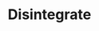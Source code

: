 ---
title: "Disintegrate"

spell:
  schools:
    - name:        "Transmutation"
      subschools:  []
      descriptors: []
  classes:
    - name:  "Sorcerer/Wizard"
      abbr:  "Sor/Wiz"
      level: 6
  domains:
    - name:  "Destruction"
      abbr:  "Destruction"
      level: 7
  components:         [V, S, M/DF]
  castingTime:        "1 standard action"
  range:              "Medium (100 ft. + 10 ft./level)"
  effect:             "Ray"
  duration:           "Instantaneous"
  savingThrow:        "Fortitude partial (object)"
  spellResistance:    "Yes"
  materialComponents: ["A lodestone and a pinch of dust."]
  description:        |
    A thin, green ray springs from your pointing finger. You must make a successful ranged touch attack to hit. Any creature struck by the ray takes {% die_roll 2 6 0 %} points of damage per caster level (to a maximum of {% die_roll 40 6 0 %}). Any creature reduced to 0 or fewer hit points by this spell is entirely disintegrated, leaving behind only a trace of fine dust. A disintegrated creature's equipment is unaffected.

    When used against an object, the ray simply disintegrates as much as one 10-foot cube of nonliving matter. Thus, the spell disintegrates only part of any very large object or structure targeted. The ray affects even objects constructed entirely of force, such as forceful hand or a wall of force, but not magical effects such as a globe of invulnerability or an antimagic field.

    A creature or object that makes a successful Fortitude save is partially affected, taking only {% die_roll 5 6 0 %} points of damage. If this damage reduces the creature or object to 0 or fewer hit points, it is entirely disintegrated.

    Only the first creature or object struck can be affected; that is, the ray affects only one target per casting.
---